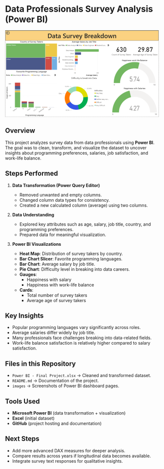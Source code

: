 # Data Professionals Survey Analysis (Power BI)
![Dashboard Screenshot](https://github.com/KARRITEJA555/Data-Survey-Breakthrough-using-Power-BI/blob/main/Screenshot%202025-09-18%20133733.png?raw=true)
## Overview
This project analyzes survey data from data professionals using **Power BI**.  
The goal was to clean, transform, and visualize the dataset to uncover insights about programming preferences, salaries, job satisfaction, and work-life balance.

## Steps Performed
1. **Data Transformation (Power Query Editor)**
   - Removed unwanted and empty columns.  
   - Changed column data types for consistency.  
   - Created a new calculated column (average) using two columns.  

2. **Data Understanding**
   - Explored key attributes such as age, salary, job title, country, and programming preferences.  
   - Prepared data for meaningful visualization.  

3. **Power BI Visualizations**
   - **Heat Map**: Distribution of survey takers by country.  
   - **Bar Chart Slicer**: Favorite programming languages.  
   - **Bar Chart**: Average salary by job title.  
   - **Pie Chart**: Difficulty level in breaking into data careers.  
   - **Gauges**:  
     - Happiness with salary  
     - Happiness with work-life balance  
   - **Cards**:  
     - Total number of survey takers  
     - Average age of survey takers  

## Key Insights
- Popular programming languages vary significantly across roles.  
- Average salaries differ widely by job title.  
- Many professionals face challenges breaking into data-related fields.  
- Work-life balance satisfaction is relatively higher compared to salary satisfaction.  

## Files in this Repository
- `Power BI - Final Project.xlsx` → Cleaned and transformed dataset.  
- `README.md` → Documentation of the project.  
- `images` → Screenshots of Power BI dashboard pages.  

## Tools Used
- **Microsoft Power BI** (data transformation + visualization)  
- **Excel** (initial dataset)  
- **GitHub** (project hosting and documentation)  

## Next Steps
- Add more advanced DAX measures for deeper analysis.  
- Compare results across years if longitudinal data becomes available.  
- Integrate survey text responses for qualitative insights.  





